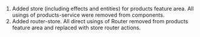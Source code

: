1. Added store (including effects and entities) for products feature area. All usings of products-service were removed from components.
2. Added router-store. All direct usings of Router removed from products feature area and replaced with store router actions. 
